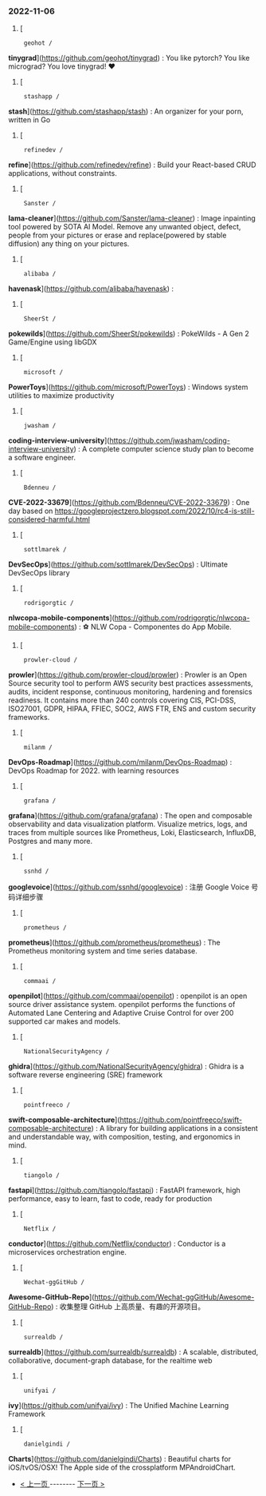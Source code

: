 ### 2022-11-06 
1. [
    

        geohot /
**tinygrad**](https://github.com/geohot/tinygrad) : You like pytorch? You like micrograd? You love tinygrad! ❤️
1. [
    

        stashapp /
**stash**](https://github.com/stashapp/stash) : An organizer for your porn, written in Go
1. [
    

        refinedev /
**refine**](https://github.com/refinedev/refine) : Build your React-based CRUD applications, without constraints.
1. [
    

        Sanster /
**lama-cleaner**](https://github.com/Sanster/lama-cleaner) : Image inpainting tool powered by SOTA AI Model. Remove any unwanted object, defect, people from your pictures or erase and replace(powered by stable diffusion) any thing on your pictures.
1. [
    

        alibaba /
**havenask**](https://github.com/alibaba/havenask) : 
1. [
    

        SheerSt /
**pokewilds**](https://github.com/SheerSt/pokewilds) : PokeWilds - A Gen 2 Game/Engine using libGDX
1. [
    

        microsoft /
**PowerToys**](https://github.com/microsoft/PowerToys) : Windows system utilities to maximize productivity
1. [
    

        jwasham /
**coding-interview-university**](https://github.com/jwasham/coding-interview-university) : A complete computer science study plan to become a software engineer.
1. [
    

        Bdenneu /
**CVE-2022-33679**](https://github.com/Bdenneu/CVE-2022-33679) : One day based on https://googleprojectzero.blogspot.com/2022/10/rc4-is-still-considered-harmful.html
1. [
    

        sottlmarek /
**DevSecOps**](https://github.com/sottlmarek/DevSecOps) : Ultimate DevSecOps library
1. [
    

        rodrigorgtic /
**nlwcopa-mobile-components**](https://github.com/rodrigorgtic/nlwcopa-mobile-components) : ⚽ NLW Copa - Componentes do App Mobile.
1. [
    

        prowler-cloud /
**prowler**](https://github.com/prowler-cloud/prowler) : Prowler is an Open Source security tool to perform AWS security best practices assessments, audits, incident response, continuous monitoring, hardening and forensics readiness. It contains more than 240 controls covering CIS, PCI-DSS, ISO27001, GDPR, HIPAA, FFIEC, SOC2, AWS FTR, ENS and custom security frameworks.
1. [
    

        milanm /
**DevOps-Roadmap**](https://github.com/milanm/DevOps-Roadmap) : DevOps Roadmap for 2022. with learning resources
1. [
    

        grafana /
**grafana**](https://github.com/grafana/grafana) : The open and composable observability and data visualization platform. Visualize metrics, logs, and traces from multiple sources like Prometheus, Loki, Elasticsearch, InfluxDB, Postgres and many more.
1. [
    

        ssnhd /
**googlevoice**](https://github.com/ssnhd/googlevoice) : 注册 Google Voice 号码详细步骤
1. [
    

        prometheus /
**prometheus**](https://github.com/prometheus/prometheus) : The Prometheus monitoring system and time series database.
1. [
    

        commaai /
**openpilot**](https://github.com/commaai/openpilot) : openpilot is an open source driver assistance system. openpilot performs the functions of Automated Lane Centering and Adaptive Cruise Control for over 200 supported car makes and models.
1. [
    

        NationalSecurityAgency /
**ghidra**](https://github.com/NationalSecurityAgency/ghidra) : Ghidra is a software reverse engineering (SRE) framework
1. [
    

        pointfreeco /
**swift-composable-architecture**](https://github.com/pointfreeco/swift-composable-architecture) : A library for building applications in a consistent and understandable way, with composition, testing, and ergonomics in mind.
1. [
    

        tiangolo /
**fastapi**](https://github.com/tiangolo/fastapi) : FastAPI framework, high performance, easy to learn, fast to code, ready for production
1. [
    

        Netflix /
**conductor**](https://github.com/Netflix/conductor) : Conductor is a microservices orchestration engine.
1. [
    

        Wechat-ggGitHub /
**Awesome-GitHub-Repo**](https://github.com/Wechat-ggGitHub/Awesome-GitHub-Repo) : 收集整理 GitHub 上高质量、有趣的开源项目。
1. [
    

        surrealdb /
**surrealdb**](https://github.com/surrealdb/surrealdb) : A scalable, distributed, collaborative, document-graph database, for the realtime web
1. [
    

        unifyai /
**ivy**](https://github.com/unifyai/ivy) : The Unified Machine Learning Framework
1. [
    

        danielgindi /
**Charts**](https://github.com/danielgindi/Charts) : Beautiful charts for iOS/tvOS/OSX! The Apple side of the crossplatform MPAndroidChart. 

- [ < 上一页 ](https://github.com/able8/github-trending-daily-record/blob/master/2022-11-05.md) -------- [ 下一页 > ](https://github.com/able8/github-trending-daily-record/blob/master/2022-11-07.md)